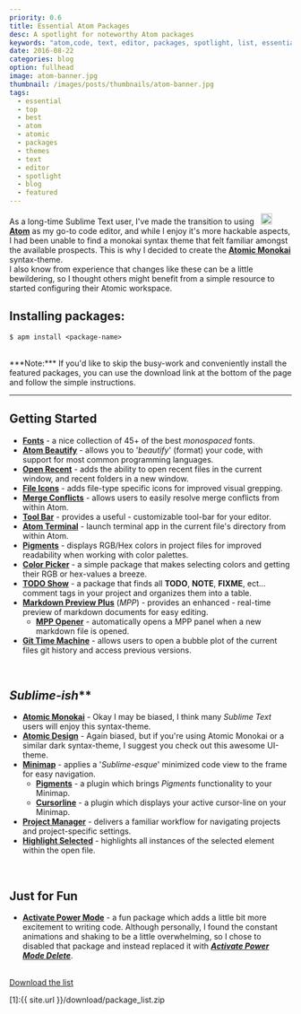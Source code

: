 ```yaml
---
priority: 0.6
title: Essential Atom Packages
desc: A spotlight for noteworthy Atom packages
keywords: "atom,code, text, editor, packages, spotlight, list, essential, jekyll, blog, github"
date: 2016-08-22
categories: blog
option: fullhead
image: atom-banner.jpg
thumbnail: /images/posts/thumbnails/atom-banner.jpg
tags:
  - essential
  - top
  - best
  - atom
  - atomic
  - packages
  - themes
  - text
  - editor
  - spotlight
  - blog
  - featured
---
```


<!-- Intro -->
   As a long-time Sublime Text user, I've made the transition to using &nbsp; <img class="inline" src="http://i32.photobucket.com/albums/d2/therealbrettstevenson/Github/Atomic%20Monokai/atom_zps8lz1oett.png" width="20"/> [**Atom**](https://atom.io/) as my go-to code editor, and while I enjoy it's more hackable aspects, I had been unable to find a monokai syntax theme that felt familiar amongst the available prospects. 
   This is why I decided to create the [**Atomic Monokai**](https://atom.io/atomic-monokai-syntax) syntax-theme.  
   I also know from experience that changes like these can be a little bewildering, so I thought others might benefit from a simple resource to started configuring their Atomic workspace.  

## Installing packages:  

  ```shell
  $ apm install <package-name>  
  ```  
<br>
  ***Note:*** If you'd like to skip the busy-work and conveniently install the featured packages, you can use the download link at the bottom of the page and follow the simple instructions.  
  
<hr>    

<!-- Content -->

## **Getting Started**
  * [**Fonts**](https://atom.io/packages/fonts) - a nice collection of 45+ of the best *monospaced* fonts.
  * [**Atom Beautify**](https://atom.io/packages/atom-beautify) - allows you to '*beautify*' (format) your code, with support for most common programming languages.
  * [**Open Recent**](https://atom.io/packages/open-recent) - adds the ability to open recent files in the current window, and recent folders in a new window.
  * [**File Icons**](https://atom.io/packages/file-icons) - adds file-type specific icons for improved visual grepping.
  * [**Merge Conflicts**](https://atom.io/packages/merge-conflicts) - allows users to easily resolve merge conflicts from within Atom.
  * [**Tool Bar**](https://atom.io/packages/tool-bar) - provides a useful - customizable tool-bar for your editor.
  * [**Atom Terminal**](https://atom.io/packages/atom-terminal) - launch terminal app in the current file's directory from within Atom.
  * [**Pigments**](https://atom.io/packages/pigments) - displays RGB/Hex colors in project files for improved readability when working with color palettes.
  * [**Color Picker**](https://atom.io/packages/color-picker) - a simple package that makes selecting colors and getting their RGB or hex-values a breeze.
  * [**TODO Show**](https://atom.io/packages/todo-show) - a package that finds all **TODO**, **NOTE**, **FIXME**, ect... comment tags in your project and organizes them into a table.
  * [**Markdown Preview Plus**](https://atom.io/packages/markdown-preview-plus) (*MPP*) - provides an enhanced - real-time preview of markdown documents for easy editing.
    - [**MPP Opener**](https://atom.io/packages/markdown-preview-plus-opener) - automatically opens a MPP panel when a new markdown file is opened.
  * [**Git Time Machine**](https://atom.io/packages/git-time-machine) - allows users to open a bubble plot of the current files git history and access previous versions.
<br>


## **Sublime*-ish***  
  * [**Atomic Monokai**](https://atom.io/packages/atomic-monokai-syntax) - Okay I may be biased, I think many *Sublime Text* users will enjoy this syntax-theme.
  * [**Atomic Design**](https://atom.io/packages/atomic-design-ui) - Again biased, but if you're using Atomic Monokai or a similar dark syntax-theme, I suggest you check out this awesome UI-theme.
  * [**Minimap**](https://atom.io/packages/minimap) - applies a '*Sublime-esque*' minimized code view to the frame for easy navigation.
    - [**Pigments**](https://atom.io/packages/minimap-pigments) - a plugin which brings *Pigments* functionality to your Minimap.
    - [**Cursorline**](https://atom.io/packages/minimap-cursorline) - a plugin which displays your active cursor-line on your Minimap.
  * [**Project Manager**](https://atom.io/packages/project-manager) - delivers a familiar workflow for navigating projects and project-specific settings.
  * [**Highlight Selected**](https://atom.io/packages/highlight-selected) - highlights all instances of the selected element within the open file.  
<br>


## **Just for Fun**
  * [**Activate Power Mode**](https://atom.io/packages/activate-power-mode) - a fun package which adds a little bit more excitement to writing code. Although
  personally, I found the constant animations and shaking to be a little overwhelming, so I chose to disabled that package and instead
  replaced it with [***Activate Power Mode Delete***](https://atom.io/packages/activate-power-mode-delete).
  <br>  
  
<div class="button bottom">
    <a href="{{ site.url }}/download/package_list.zip">Download the list</a>
</div>

[1]:{{ site.url }}/download/package_list.zip

